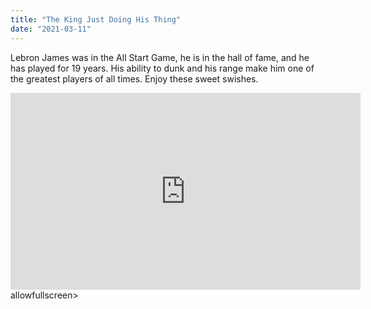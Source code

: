 ```yaml
---
title: "The King Just Doing His Thing"
date: "2021-03-11"
---
```


Lebron James was in the All Start Game, he is in the hall of fame, and he has played for 19 years. His ability to dunk and his range make him one of the greatest players of all times. Enjoy these sweet swishes. 

<iframe width="560" height="315" src="https://www.youtube.com/embed/bDodZP6clIA" frameborder="0" allow="accelerometer; autoplay; clipboard-write; encrypted-media; gyroscope; picture-in-picture" allowfullscreen></iframe>allowfullscreen></iframe>